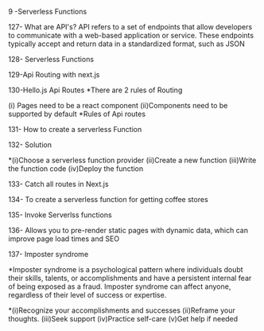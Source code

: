 9 -Serverless Functions

127- What are API's?
 API refers to a set of endpoints that allow developers to communicate with a web-based application or service. These endpoints typically accept and return data in a standardized format, such as JSON
 
128- Serverless Functions

129-Api Routing with next.js

130-Hello.js Api Routes
*There are 2 rules of Routing

(i) Pages need to be a react component
(ii)Components need to be supported by default
*Rules of Api routes

131- How to create a serverless Function

132- Solution

*(i)Choose a serverless function provider
 (ii)Create a new function
 (iii)Write the function code
 (iv)Deploy the function
 
 133- Catch all routes in Next.js
 
 134- To create a serverless function for getting coffee stores
 
 135- Invoke Serverlss functions
 
 136- Allows you to pre-render static pages with dynamic data, which can improve page load times and SEO
 
 137- Imposter syndrome
  
  *Imposter syndrome is a psychological pattern where individuals doubt their skills, talents, or accomplishments and have a persistent internal fear of being exposed as a fraud.
  Imposter syndrome can affect anyone, regardless of their level of success or expertise.
  
  *(i)Recognize your accomplishments and successes
  (ii)Reframe your thoughts.
  (iii)Seek support
  (iv)Practice self-care
  (v)Get help if needed
